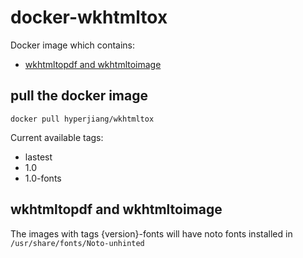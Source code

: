 # docker-wkhtmltox

Docker image which contains:

- [wkhtmltopdf and wkhtmltoimage](https://github.com/wkhtmltopdf/wkhtmltopdf)

## pull the docker image

```
docker pull hyperjiang/wkhtmltox
```

Current available tags:

- lastest
- 1.0
- 1.0-fonts

## wkhtmltopdf and wkhtmltoimage

The images with tags {version}-fonts will have noto fonts installed in `/usr/share/fonts/Noto-unhinted`
